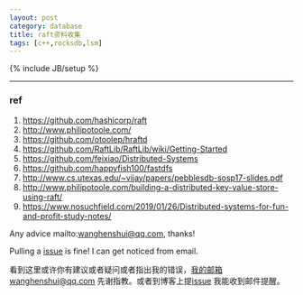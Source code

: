 ```yaml
---
layout: post
category: database
title: raft资料收集
tags: [c++,rocksdb,lsm]
---
```


{% include JB/setup %}

---

### ref

1. https://github.com/hashicorp/raft
2. http://www.philipotoole.com/
3. https://github.com/otoolep/hraftd
4. https://github.com/RaftLib/RaftLib/wiki/Getting-Started
5. https://github.com/feixiao/Distributed-Systems
6. https://github.com/happyfish100/fastdfs
7. http://www.cs.utexas.edu/~vijay/papers/pebblesdb-sosp17-slides.pdf
8. http://www.philipotoole.com/building-a-distributed-key-value-store-using-raft/
9. https://www.nosuchfield.com/2019/01/26/Distributed-systems-for-fun-and-profit-study-notes/



Any advice mailto:wanghenshui@qq.com, thanks! 

Pulling a [issue](https://github.com/wanghenshui/wanghenshui.github.io/issues/new) is fine! I can get noticed from email.

看到这里或许你有建议或者疑问或者指出我的错误，我的邮箱wanghenshui@qq.com 先谢指教。或者到博客上提[issue](https://github.com/wanghenshui/wanghenshui.github.io/issues/new) 我能收到邮件提醒。